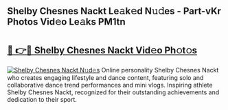 ## Shelby Chesnes Nackt Le𝚊k𝚎d N𝚞𝚍es - Part-vKr Photos Vid𝚎o Le𝚊ks PM1tn

# <h2><a href="http://fbaxha3.evod.top/?m=Shelby+Chesnes+Nackt">🔗 👉🔴 Shelby Chesnes Nackt Vid𝚎o Ph𝚘t𝚘s</a></h2>

[![Shelby Chesnes Nackt N𝚞d𝚎s](https://i.imgur.com/8V9OHl7.gif)](http://fbaxha3.evod.top/?m=Shelby+Chesnes+Nackt)
Online personality Shelby Chesnes Nackt who creates engaging lifestyle and dance content, featuring solo and collaborative dance trend performances and mini vlogs. Inspiring athlete Shelby Chesnes Nackt, recognized for their outstanding achievements and dedication to their sport. 
